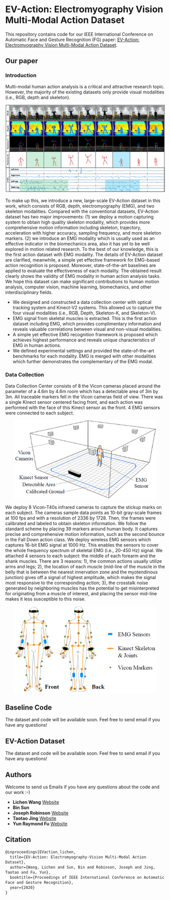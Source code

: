 # EV-Action: Electromyography Vision Multi-Modal Action Dataset
This repository contains code for our IEEE International Conference on Automatic Face and Gesture Recognition (FG) paper: [EV-Action: Electromyography Vision Multi-Modal Action Dataset](https://arxiv.org/abs/1904.12602).

## Our paper
### Introduction

Multi-modal human action analysis is a critical and attractive research topic. However, the majority of the existing datasets only provide visual modalities (i.e., RGB, depth and skeleton). 

<div align="center">
    <img src="presentations/all_modal.png", width="850">
</div>

To make up this, we introduce a new, large-scale EV-Action dataset in this work, which  consists of RGB, depth, electromyography (EMG), and two skeleton modalities. Compared with the conventional datasets, EV-Action dataset has two major improvements: (1) we deploy a motion capturing system to obtain high quality skeleton modality, which provides more comprehensive motion information including skeleton, trajectory, acceleration with higher accuracy, sampling frequency, and more skeleton markers. (2) we introduce an EMG modality which is usually used as an effective indicator in the biomechanics area, also it has yet to be well explored in motion related research. To the best of our knowledge, this is the first action dataset with EMG modality. The details of EV-Action dataset are clarified, meanwhile, a simple yet effective framework for EMG-based action recognition is proposed. Moreover, state-of-the-art baselines are applied to evaluate the effectiveness of each modality. The obtained result clearly shows the validity of EMG modality in human action analysis tasks. We hope this dataset can make significant contributions to human motion analysis, computer vision, machine learning, biomechanics, and other interdisciplinary fields.

* We designed and constructed a data collection center with optical tracking system and Kinect-V2 systems. This allowed us to capture the four visual modalities (i.e., RGB, Depth, Skeleton-K, and Skeleton-V).
* EMG signal from skeletal muscles is extracted. This is the first action dataset including EMG, which provides complimentary information and reveals valuable correlations between visual and non-visual modalities.
* A simple yet effective EMG recognition framework is proposed which achieves highest performance and reveals unique characteristics of EMG in human actions.
* We defined experimental settings and provided the state-of-the-art benchmarks for each modality. EMG is merged with other modalities which further demonstrates the complementary of the EMG modal.

### Data Collection
Data Collection Center consists of 8 the Vicon cameras placed around the parameter of a 4.6m by 4.6m room which has a detectable area of 3m by 3m. All traceable markers fell in the Vicon cameras field of view. There was a single Kinect sensor centered facing front, and each action was performed with the face of this Kinect sensor as the front. 4 EMG sensors were connected to each subject.

<div align="center">
    <img src="presentations/data_collection_center.png", width="450">
</div>

We deploy 8 Vicon-T40s infrared cameras to capture the stickup marks on each subject. The cameras sample data points as 10-bit gray-scale frames at 100 fps and with a resolution of 2336 by 1728. Then, the frames were calibrated and labeled to obtain skeleton information. We follow the standard scheme by placing 39 markers around human body. It captures precise and comprehensive motion information, such as the second bounce in the Fall Down action class. We deploy wireless EMG sensors which captures 16-bit EMG signal at 1000 Hz. This enables the sensors to cover the whole frequency spectrum of skeletal EMG (i.e., 20-450 Hz) signal. We attached 4 sensors to each subject: the middle of each forearm and the shank muscles. There are 3 reasons: 1), the common actions usually utilize arms and legs; 2), the location of each muscle (mid-line of the muscle in the belly that is between the nearest innervation zone and the myotendinous junction) gives off a signal of highest amplitude, which makes the signal most responsive to the corresponding action; 3), the crosstalk noise generated by neighboring muscles has the potential to get misinterpreted for originating from a muscle of interest, and placing the sensor mid-line makes it less susceptible to this noise.

<div align="center">
    <img src="presentations/marker_position.png", width="450">
</div>

## Baseline Code
The dataset and code will be available soon. Feel free to send email if you have any questions!

## EV-Action Dataset
The dataset and code will be available soon. Feel free to send email if you have any questions!

## Authors
Welcome to send us Emails if you have any questions about the code and our work :-)
* **Lichen Wang** [Website](https://sites.google.com/site/lichenwang123/)
* **Bin Sun**
* **Joseph Robinson** [Website](https://www.jrobsvision.com/)
* **Taotao Jing** [Website](https://scholar.google.com/citations?user=cvrjwJIAAAAJ&hl=en)
* **Yun Raymond Fu** [Website](http://www1.ece.neu.edu/~yunfu/)

## Citation
```
@inproceedings{EVaction_lichen,
  title={EV-Action: Electromyography-Vision Multi-Modal Action Dataset},
  author={Wang, Lichen and Sun, Bin and Robinson, Joseph and Jing, Taotao and Fu, Yun},
  booktitle={Proceedings of IEEE International Conference on Automatic Face and Gesture Recognition},
  year={2020}
}
```


